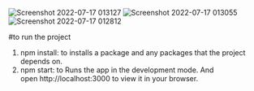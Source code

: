 ![Screenshot 2022-07-17 013127](https://user-images.githubusercontent.com/74533934/179375046-354f3ee2-62b3-4968-8388-299d0f820ba4.png)
![Screenshot 2022-07-17 013055](https://user-images.githubusercontent.com/74533934/179375063-d6fa8743-9ef2-4806-9a2d-59644726315a.png)
![Screenshot 2022-07-17 012812](https://user-images.githubusercontent.com/74533934/179374987-50560867-1bdb-4750-8471-9b75205650c4.png)



#to run the project
1. npm install: to installs a package and any packages that the project depends on.
2. npm start: to Runs the app in the development mode. And open http://localhost:3000 to view it in your browser.
